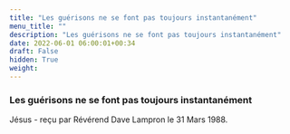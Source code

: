```yaml
---
title: "Les guérisons ne se font pas toujours instantanément"
menu_title: ""
description: "Les guérisons ne se font pas toujours instantanément"
date: 2022-06-01 06:00:01+00:34
draft: False
hidden: True
weight:
---
```

### Les guérisons ne se font pas toujours instantanément

Jésus - reçu par Révérend Dave Lampron le 31 Mars 1988.



